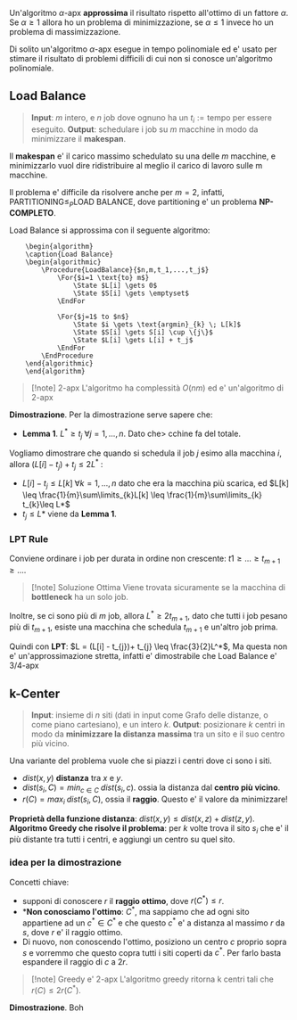 Un'algoritmo $\alpha\text{-apx}$ **approssima** il risultato rispetto all'ottimo di un fattore $\alpha$. Se $\alpha \geq 1$ allora ho un problema di minimizzazione, se $\alpha \leq 1$ invece ho un problema di massimizzazione.   

Di solito un'algoritmo $\alpha \text{-apx}$ esegue in tempo polinomiale ed e' usato per stimare il risultato di problemi difficili di cui non si conosce un'algoritmo polinomiale.

## Load Balance
> **Input**: $m$ intero, e $n$ job dove ognuno ha un $t_{i}:= \text{tempo per essere eseguito}$.
> **Output**: schedulare i job su $m$ macchine in modo da minimizzare il **makespan**.

Il **makespan** e' il carico massimo schedulato su una delle $m$ macchine, e minimizzarlo vuol dire ridistribuire al meglio il carico di lavoro sulle m macchine.

Il problema e' difficile da risolvere anche per $m=2$, infatti, $\text{PARTITIONING} \leq_{P} \text{LOAD BALANCE}$, dove partitioning e' un problema **NP-COMPLETO**.

Load Balance si approssima con il seguente algoritmo:

```pseudo
    \begin{algorithm}
    \caption{Load Balance}
    \begin{algorithmic}
	    \Procedure{LoadBalance}{$n,m,t_1,...,t_j$}
		    \For{$i=1 \text{to} m$} 
			    \State $L[i] \gets 0$
			    \State $S[i] \gets \emptyset$
			\EndFor

			\For{$j=1$ to $n$}
				\State $i \gets \text{argmin}_{k} \; L[k]$
				\State $S[i] \gets S[i] \cup \{j\}$
				\State $L[i] \gets L[i] + t_j$ 
			\EndFor
        \EndProcedure
    \end{algorithmic}
    \end{algorithm}
```

> [!note] $\text{2-apx}$
> L'algoritmo ha complessità $O(nm)$ ed e' un'algoritmo di $\text{2-apx}$

**Dimostrazione**. Per la dimostrazione serve sapere che:
* **Lemma 1**. $L^{*} \geq t_{j} \;\forall j = 1,...,n$. Dato che> cchine fa  del totale.

Vogliamo dimostrare che quando si schedula il job $j$ esimo alla macchina $i$, allora $(L[i]-t_{j})+ t_{j}\leq 2L^*\;$:
* $L[i]-t_{j} \leq L[k] \; \forall k=1,...,n$  dato che era la macchina più scarica, ed $L[k] \leq \frac{1}{m}\sum\limits_{k}L[k] \leq \frac{1}{m}\sum\limits_{k} t_{k}\leq L*$
* $t_{j}\leq L*$ viene da **Lemma 1**.

### LPT Rule
Conviene ordinare i job per durata in ordine non crescente: $t1 \geq ... \geq t_{m+1} \geq ...$.

>[!note] Soluzione Ottima
> Viene trovata sicuramente se la macchina di **bottleneck** ha un solo job.

Inoltre, se ci sono più di $m$ job, allora $L^{*} \geq 2 t_{m+1}$, dato che tutti i job pesano più di $t_{m+1}$, esiste una macchina che schedula $t_{m+1}$ e un'altro job prima.

Quindi con **LPT**: $L = (L[i] - t_{j})+ t_{j} \leq \frac{3}{2}L^*$, Ma questa non e' un'approssimazione stretta, infatti e' dimostrabile che Load Balance e' $\text{3/4-apx}$

## k-Center
> **Input**: insieme di $n$ siti (dati in input come Grafo delle distanze, o come piano cartesiano), e un intero $k$.
> **Output**: posizionare $k$ centri in modo da **minimizzare la distanza massima** tra un sito e il suo centro più vicino.

Una variante del problema vuole che si piazzi i centri dove ci sono i siti.

* $dist(x,y)$ **distanza** tra $x$ e $y$.
* $dist(s_{i}, C) = min_{c \in C} \; dist(s_i,c)$. ossia la distanza dal **centro più vicino**.
* $r(C) = max_{i}\;dist(s_i, C)$, ossia il **raggio**. Questo e' il valore da minimizzare!

**Proprietà della funzione distanza**: $dist(x,y) \leq dist(x,z)+dist(z,y)$.
**Algoritmo Greedy che risolve il problema**: per $k$ volte trova il sito $s_i$ che e' il più distante tra tutti i centri, e aggiungi un centro su quel sito.

### idea per la dimostrazione
Concetti chiave:
* supponi di conoscere $r$ il **raggio ottimo**, dove $r(C^{*}) \leq r$.
* ***Non conosciamo l'ottimo**: $C^*$, ma sappiamo che ad ogni sito appartiene ad un $c^{*}\in C^*$ e che questo $c^*$ e' a distanza al massimo $r$ da $s$, dove $r$ e' il raggio ottimo.
* Di nuovo, non conoscendo l'ottimo, posiziono un centro $c$ proprio sopra $s$ e vorremmo che questo copra tutti i siti coperti da $c^*$. Per farlo basta espandere il raggio di $c$ a $2r$.

> [!note] Greedy e' 2-apx
> L'algoritmo greedy ritorna k centri tali che $r(C) \leq 2r(C^*)$.

**Dimostrazione**. Boh
